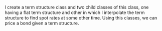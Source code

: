 I create a term structure class and two child classes of this class, one having a flat term structure and other in which I interpolate the term structure to find spot rates at some other time. Using this classes, we can price a bond given a term structure.
